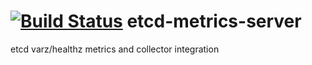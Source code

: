 [![Build Status](http://drone.diego-ci.cf-app.com/github.com/cloudfoundry-incubator/etcd-metrics-server/status.svg?branch=master)](http://drone.diego-ci.cf-app.com/github.com/cloudfoundry-incubator/etcd-metrics-server)
etcd-metrics-server
===================

etcd varz/healthz metrics and collector integration

